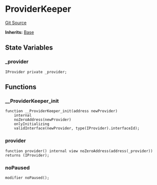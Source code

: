 # ProviderKeeper

[Git Source](https://dapp-devs.com/ssh://git@git.2222/lumos-labs/xassets/contracts/synths-contracts/blob/0d1cfa460704a82d2d714c759b70770bca8b942b/src/misc/_ProviderKeeper.sol)

**Inherits:**
[Base](/src/misc/_Base.sol/abstract.Base.md)

## State Variables

### \_provider

```solidity
IProvider private _provider;
```

## Functions

### \_\_ProviderKeeper_init

```solidity
function __ProviderKeeper_init(address newProvider)
    internal
    noZeroAddress(newProvider)
    onlyInitializing
    validInterface(newProvider, type(IProvider).interfaceId);
```

### provider

```solidity
function provider() internal view noZeroAddress(address(_provider)) returns (IProvider);
```

### noPaused

```solidity
modifier noPaused();
```
